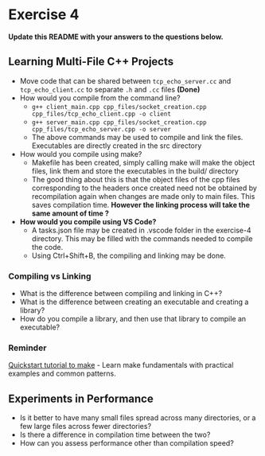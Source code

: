 # Exercise 4

**Update this README with your answers to the questions below.**

## Learning Multi-File C++ Projects

- Move code that can be shared between `tcp_echo_server.cc` and 
  `tcp_echo_client.cc` to separate `.h` and `.cc` files **(Done)**
- How would you compile from the command line?
  - `g++ client_main.cpp cpp_files/socket_creation.cpp cpp_files/tcp_echo_client.cpp -o client`
  - `g++ server_main.cpp cpp_files/socket_creation.cpp cpp_files/tcp_echo_server.cpp -o server`
  - The above commands may be used to compile and link the files. Executables are directly created in the src directory
- How would you compile using make?
  - Makefile has been created, simply calling make will make the object files, link them and store the executables in the build/ directory
  - The good thing about this is that the object files of the cpp files corresponding to the headers once created need not be obtained by recompilation again when changes are made only to main files. This saves compilation time. **However the linking process will take the same amount of time ?**
- **How would you compile using VS Code?**
  - A tasks.json file may be created in .vscode folder in the exercise-4 directory. This may be filled with the commands needed to compile the code.
  - Using Ctrl+Shift+B, the compiling and linking may be done.
### Compiling vs Linking

- What is the difference between compiling and linking in C++?
- What is the difference between creating an executable and creating a 
  library?
- How do you compile a library, and then use that library to compile an
  executable?

### Reminder 
[Quickstart tutorial to make](https://makefiletutorial.com/) - Learn make 
fundamentals with practical examples and common patterns.

## Experiments in Performance

- Is it better to have many small files spread across many directories, or
  a few large files across fewer directories?
- Is there a difference in compilation time between the two?
- How can you assess performance other than compilation speed?